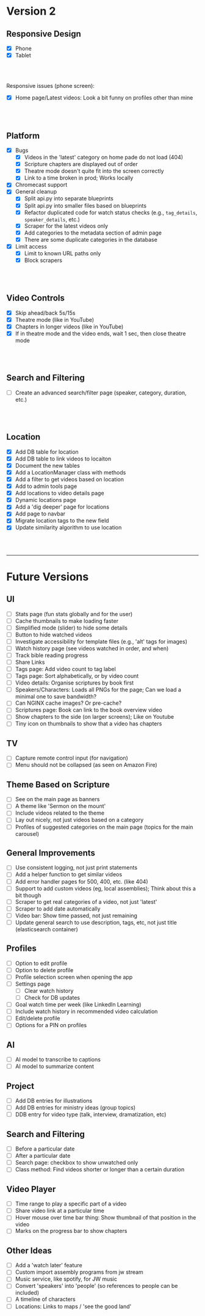 # Version 2

## Responsive Design
- [x] Phone
- [x] Tablet

</br></br>

Responsive issues (phone screen):
- [x] Home page/Latest videos: Look a bit funny on profiles other than mine

</br></br>


## Platform
- [x] Bugs
  - [x] Videos in the 'latest' category on home pade do not load (404)
  - [x] Scripture chapters are displayed out of order
  - [x] Theatre mode doesn't quite fit into the screen correctly
  - [x] Link to a time broken in prod; Works locally
- [x] Chromecast support
- [x] General cleanup
  - [x] Split api.py into separate blueprints
  - [x] Split api.py into smaller files based on blueprints
  - [x] Refactor duplicated code for watch status checks (e.g., `tag_details`, `speaker_details`, etc.)
  - [x] Scraper for the latest videos only
  - [x] Add categories to the metadata section of admin page
  - [x] There are some duplicate categories in the database
- [x] Limit access
  - [x] Limit to known URL paths only
  - [x] Block scrapers

</br></br>


## Video Controls
- [x] Skip ahead/back 5s/15s
- [x] Theatre mode (like in YouTube)
- [x] Chapters in longer videos (like in YouTube)
- [x] If in theatre mode and the video ends, wait 1 sec, then close theatre mode

</br></br>


## Search and Filtering
- [ ] Create an advanced search/filter page (speaker, category, duration, etc.)

</br></br>


## Location
- [x] Add DB table for location
- [x] Add DB table to link videos to locaiton
- [x] Document the new tables
- [x] Add a LocationManager class with methods
- [x] Add a filter to get videos based on location
- [x] Add to admin tools page
- [x] Add locations to video details page
- [x] Dynamic locations page
- [x] Add a 'dig deeper' page for locations
- [x] Add page to navbar
- [x] Migrate location tags to the new field
- [x] Update similarity algorithm to use location

</br></br>


----
# Future Versions

## UI
- [ ] Stats page (fun stats globally and for the user)
- [ ] Cache thumbnails to make loading faster
- [ ] Simplified mode (slider) to hide some details
- [ ] Button to hide watched videos
- [ ] Investigate accessibility for template files (e.g., 'alt' tags for images)
- [ ] Watch history page (see videos watched in order, and when)
- [ ] Track bible reading progress
- [ ] Share Links
- [ ] Tags page: Add video count to tag label
- [ ] Tags page: Sort alphabetically, or by video count
- [ ] Video details: Organise scriptures by book first
- [ ] Speakers/Characters: Loads all PNGs for the page; Can we load a minimal one to save bandwidth?
- [ ] Can NGINX cache images? Or pre-cache?
- [ ] Scriptures page: Book can link to the book overview video
- [ ] Show chapters to the side (on larger screens); Like on Youtube
- [ ] Tiny icon on thumbnails to show that a video has chapters

## TV
- [ ] Capture remote control input (for navigation)
- [ ] Menu should not be collapsed (as seen on Amazon Fire)

## Theme Based on Scripture
- [ ] See on the main page as banners
- [ ] A theme like 'Sermon on the mount'
- [ ] Include videos related to the theme
- [ ] Lay out nicely, not just videos based on a category
- [ ] Profiles of suggested categories on the main page (topics for the main carousel)

## General Improvements
- [ ] Use consistent logging, not just print statements
- [ ] Add a helper function to get similar videos
- [ ] Add error handler pages for 500, 400, etc. (like 404)
- [ ] Support to add custom videos (eg, local assemblies); Think about this a bit though
- [ ] Scraper to get real categories of a video, not just 'latest'
- [ ] Scraper to add date automatically
- [ ] Video bar: Show time passed, not just remaining
- [ ] Update general search to use description, tags, etc, not just title (elasticsearch container)

## Profiles
- [ ] Option to edit profile
- [ ] Option to delete profile
- [ ] Profile selection screen when opening the app
- [ ] Settings page
  - [ ] Clear watch history
  - [ ] Check for DB updates
- [ ] Goal watch time per week (like LinkedIn Learning)
- [ ] Include watch history in recommended video calculation
- [ ] Edit/delete profile
- [ ] Options for a PIN on profiles

## AI
- [ ] AI model to transcribe to captions
- [ ] AI model to summarize content

## Project
- [ ] Add DB entries for illustrations
- [ ] Add DB entries for ministry ideas (group topics)
- [ ] DDB entry for video type (talk, interview, dramatization, etc)

## Search and Filtering
- [ ] Before a particular date
- [ ] After a particular date
- [ ] Search page: checkbox to show unwatched only
- [ ] Class method: Find videos shorter or longer than a certain duration

## Video Player
- [ ] Time range to play a specific part of a video
- [ ] Share video link at a particular time
- [ ] Hover mouse over time bar thing: Show thumbnail of that position in the video
- [ ] Marks on the progress bar to show chapters

## Other Ideas
- [ ] Add a 'watch later' feature
- [ ] Custom import assembly programs from jw stream
- [ ] Music service, like spotify, for JW music
- [ ] Convert 'speakers' into 'people' (so references to people can be included)
- [ ] A timeline of characters
- [ ] Locations: Links to maps / 'see the good land'
